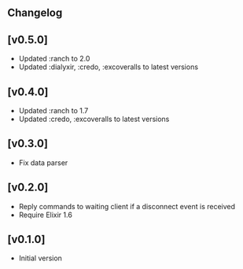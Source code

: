 ## Changelog
## [v0.5.0]

* Updated :ranch to 2.0
* Updated :dialyxir, :credo, :excoveralls to latest versions

## [v0.4.0]

* Updated :ranch to 1.7
* Updated :credo, :excoveralls to latest versions

## [v0.3.0]

* Fix data parser

## [v0.2.0]

* Reply commands to waiting client if a disconnect event is received
* Require Elixir 1.6

## [v0.1.0]

* Initial version
